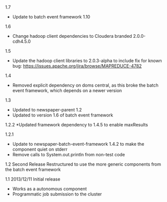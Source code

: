 1.7
* Update to batch event framework 1.10

1.6
* Change hadoop client dependencies to Cloudera branded 2.0.0-cdh4.5.0

1.5
* Update the hadoop client libraries to 2.0.3-alpha to include fix for known bug: https://issues.apache.org/jira/browse/MAPREDUCE-4782

1.4
* Removed explicit dependency on doms central, as this broke the batch event framework, which depends
on a newer version

1.3
* Updated to newspaper-parent 1.2
* Updated to version 1.6 of batch event framework

1.2.2
*Updated framework dependency to 1.4.5 to enable maxResults

1.2.1
* Update to newspaper-batch-event-framework 1.4.2 to make the component quiet on stderr
* Remove calls to System.out.println from non-test code

1.2
Second Release
Restructured to use the more generic components from the batch event framework

1.1 2013/12/11
Initial release
 - Works as a autonomous component
 - Programmatic job submission to the cluster
